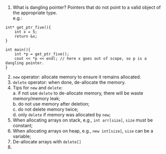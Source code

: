 1. What is dangling pointer? 
Pointers that do not point to a valid object of the appropriate type.  
e.g.:  
```
int* get_ptr_five(){
    int x = 5;
    return &x;
}

int main(){
    int *p = get_ptr_five();
    cout << *p << endl; // here x goes out of scope, so p is a dangling pointer.
}
```

2. `new` operator: allocate memory to ensure it remains allocated.    
3. `delete` operator: when done, de-allocate the memory.  
4. Tips for `new` and `delete`:  
    a. if not use `delete` to de-allocate memory, there will be waste memory/memory leak;  
    b. do not use memory after deletion;  
    c. do not delete memory twice;  
    d. only `delete` if memory was allocated by `new`;  
5. When allocating arrays on stack, e.g., `int arr[size]`, `size` must be constant;  
6. When allocating arrays on heap, e.g., `new int[size]`, `size` can be a variable;  
7. De-allocate arrays with `delete[]`
8. 

